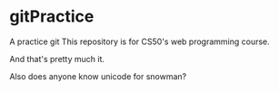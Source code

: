 # gitPractice
A practice git
This repository is for CS50's web programming course.

And that's pretty much it.

Also does anyone know unicode for snowman?

